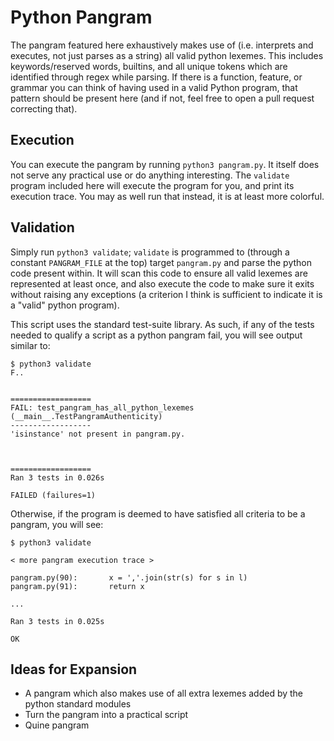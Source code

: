 # Python Pangram
The pangram featured here exhaustively makes use of (i.e. interprets and executes, not just parses as a string) all valid python lexemes. This includes keywords/reserved words, builtins, and all unique tokens which are identified through regex while parsing. If there is a function, feature, or grammar you can think of having used in a valid Python program, that pattern should be present here (and if not, feel free to open a pull request correcting that).

## Execution
You can execute the pangram by running `python3 pangram.py`. It itself does not serve any practical use or do anything interesting. The `validate` program included here will execute the program for you, and print its execution trace. You may as well run that instead, it is at least more colorful.

## Validation
Simply run `python3 validate`; `validate` is programmed to (through a constant `PANGRAM_FILE` at the top) target `pangram.py` and parse the python code present within. It will scan this code to ensure all valid lexemes are represented at least once, and also execute the code to make sure it exits without raising any exceptions (a criterion I think is sufficient to indicate it is a "valid" python program).

This script uses the standard test-suite library. As such, if any of the tests needed to qualify a script as a python pangram fail, you will see output similar to:

```
$ python3 validate  
F..


==================
FAIL: test_pangram_has_all_python_lexemes (__main__.TestPangramAuthenticity)
------------------
'isinstance' not present in pangram.py.



==================
Ran 3 tests in 0.026s

FAILED (failures=1)
```

Otherwise, if the program is deemed to have satisfied all criteria to be a pangram, you will see:

```
$ python3 validate  

< more pangram execution trace >

pangram.py(90): 	  x = ','.join(str(s) for s in l)
pangram.py(91): 	  return x

...

Ran 3 tests in 0.025s

OK

```

## Ideas for Expansion
* A pangram which also makes use of all extra lexemes added by the python standard modules
* Turn the pangram into a practical script
* Quine pangram